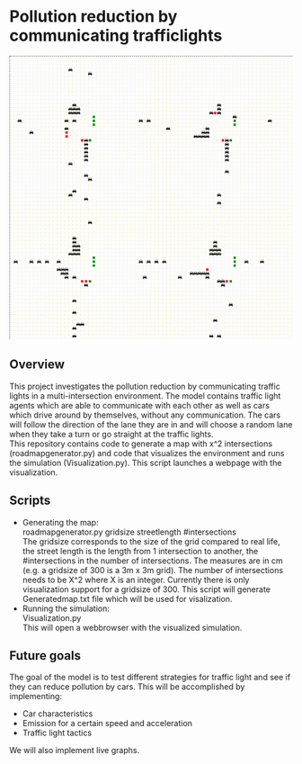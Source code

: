 # Pollution reduction by communicating trafficlights
![Gif of environment](Images/intersection.gif)

## Overview
This project investigates the pollution reduction by communicating traffic lights in a multi-intersection environment.
The model contains traffic light agents which are able to communicate with each other as well as cars which drive
around by themselves, without any communication. The cars will follow the direction of the lane they are in and will
choose a random lane when they take a turn or go straight at the traffic lights.  <br/> 
This repository contains code to generate a map with x^2 intersections (roadmapgenerator.py) and code that
 visualizes the environment and runs the simulation (Visualization.py). This script launches a webpage with 
 the visualization.
<br/> 
## Scripts
- Generating the map: <br/> 
roadmapgenerator.py gridsize streetlength #intersections <br/> 
The gridsize corresponds to the size of the grid compared to real life, the street length is the length from 1
intersection to another, the #intersections in the number of intersections. 
The measures are in cm (e.g. a gridsize of 300 is a 3m x 3m grid). The number of intersections needs to be X^2 
where X is an integer. Currently there is only visualization support for a gridsize of 300. This script will generate 
Generatedmap.txt file which will be used for visalization.
- Running the simulation: <br/> 
Visualization.py<br/> 
This will open a webbrowser with the visualized simulation.
## Future goals
The goal of the model is to test different strategies for traffic light and see if they can reduce pollution by cars.
This will be accomplished by implementing:
- Car characteristics
- Emission for a certain speed and acceleration
- Traffic light tactics

We will also implement live graphs.
